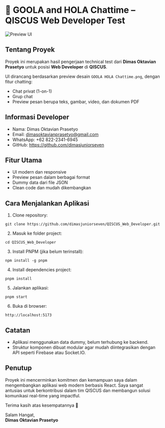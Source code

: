 # 💬 GOOLA and HOLA Chattime – QISCUS Web Developer Test

![Preview UI](./src/assets/preview/GOOLA_HOLA_Chattime.png)

## Tentang Proyek

Proyek ini merupakan hasil pengerjaan technical test dari **Dimas Oktavian Prasetyo** untuk posisi **Web Developer** di **QISCUS**.

UI dirancang berdasarkan preview desain `GOOLA HOLA Chattime.png`, dengan fitur chatting:
- Chat privat (1-on-1)
- Grup chat
- Preview pesan berupa teks, gambar, video, dan dokumen PDF

## Informasi Developer

- Nama: Dimas Oktavian Prasetyo  
- Email: dimasoktavianprasetyo@gmail.com  
- WhatsApp: +62 822-2341-6945  
- GitHub: https://github.com/dimasjuniorseven

## Fitur Utama

- UI modern dan responsive
- Preview pesan dalam berbagai format
- Dummy data dari file JSON
- Clean code dan mudah dikembangkan

## Cara Menjalankan Aplikasi

1. Clone repository:

`git clone https://github.com/dimasjuniorseven/QISCUS_Web_Developer.git`

2. Masuk ke folder project:

`cd QISCUS_Web_Developer`

3. Install PNPM (jika belum terinstall):

`npm install -g pnpm`

4. Install dependencies project:

`pnpm install`

5. Jalankan aplikasi:

`pnpm start`

6. Buka di browser:

`http://localhost:5173`

## Catatan

- Aplikasi menggunakan data dummy, belum terhubung ke backend.
- Struktur komponen dibuat modular agar mudah diintegrasikan dengan API seperti Firebase atau Socket.IO.

## Penutup

Proyek ini mencerminkan komitmen dan kemampuan saya dalam mengembangkan aplikasi web modern berbasis React. Saya sangat antusias untuk berkontribusi dalam tim QISCUS dan membangun solusi komunikasi real-time yang impactful.

Terima kasih atas kesempatannya 🙏

Salam Hangat,  
**Dimas Oktavian Prasetyo**
